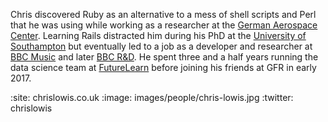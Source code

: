 Chris discovered Ruby as an alternative to a mess of shell scripts and
Perl that he was using while working as a researcher at
the [German Aerospace Center][dlr]. Learning Rails distracted him
during his PhD at the [University of Southampton][isvr] but eventually
led to a job as a developer and researcher at [BBC Music][bbc-music]
and later [BBC R&D][bbc-rd]. He spent three and a half years running
the data science team at [FutureLearn][futurelearn] before joining his
friends at GFR in early 2017.

[dlr]: http://www.dlr.de
[isvr]: http://www.southampton.ac.uk/engineering/research/centres/isvr.page
[bbc-music]: http://www.bbc.co.uk/music
[bbc-rd]: http://www.bbc.co.uk/rd
[futurelearn]: https://futurelearn.com

:site: chrislowis.co.uk
:image: images/people/chris-lowis.jpg
:twitter: chrislowis
